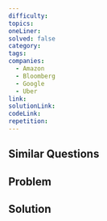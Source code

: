 ```yaml
---
difficulty: 
topics: 
oneLiner: 
solved: false
category: 
tags: 
companies:
  - Amazon
  - Bloomberg
  - Google
  - Uber
link: 
solutionLink: 
codeLink: 
repetition:
---
```

## Similar Questions


## Problem


## Solution

